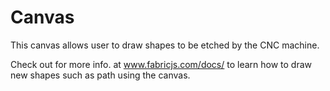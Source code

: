 Canvas
======

This canvas allows user to draw shapes to be etched by the CNC machine.

Check out for more info. at www.fabricjs.com/docs/ to learn how to draw new shapes such as path using the canvas.
